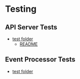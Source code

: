 # Testing

## API Server Tests
* [test folder](../delphi_api/test/)
  * [README](../delphi_api/test/README.md)

## Event Processor Tests
* [test folder](../delphi_api/app/event_processor/test/)
